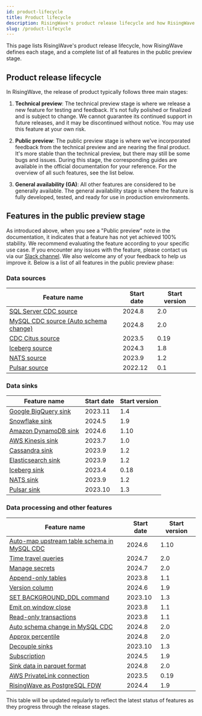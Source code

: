 ```yaml
---
id: product-lifecycle
title: Product lifecycle
description: RisingWave's product release lifecycle and how RisingWave defines each stage.
slug: /product-lifecycle
---
```


This page lists RisingWave's product release lifecycle, how RisingWave defines each stage, and a complete list of all features in the public preview stage.

## Product release lifecycle

In RisingWave, the release of product typically follows three main stages:

1. **Technical preview**: The technical preview stage is where we release a new feature for testing and feedback. It's not fully polished or finalized and is subject to change. We cannot guarantee its continued support in future releases, and it may be discontinued without notice. You may use this feature at your own risk.

2. **Public preview**: The public preview stage is where we've incorporated feedback from the technical preview and are nearing the final product. It's more stable than the technical preview, but there may still be some bugs and issues. During this stage, the corresponding guides are available in the official documentation for your reference. For the overview of all such features, see the list below.

3. **General availability (GA)**: All other features are considered to be generally available. The general availability stage is where the feature is fully developed, tested, and ready for use in production environments.

## Features in the public preview stage

As introduced above, when you see a "Public preview" note in the documentation, it indicates that a feature has not yet achieved 100% stability. We recommend evaluating the feature according to your specific use case. If you encounter any issues with the feature, please contact us via our [Slack channel](https://www.risingwave.com/slack). We also welcome any of your feedback to help us improve it. Below is a list of all features in the public preview phase:

### Data sources

| Feature name            | Start date | Start version |
|-------------------------|------------|---------------|
| [SQL Server CDC source](/docs/next/ingest-from-sqlserver-cdc/) | 2024.8  | 2.0         |
| [MySQL CDC source (Auto schema change)](/docs/next/ingest-from-mysql-cdc/#automatically-change-schema) | 2024.8 | 2.0         |
| [CDC Citus source](/docs/next/ingest-from-citus-cdc/)         | 2023.5  | 0.19        |
| [Iceberg source](/docs/next/ingest-from-iceberg/)             | 2024.3  | 1.8         |
| [NATS source](/docs/next/ingest-from-nats/)                   | 2023.9  | 1.2         |
| [Pulsar source](/docs/next/ingest-from-pulsar/)               | 2022.12 | 0.1         |

### Data sinks

| Feature name            | Start date | Start version |
|-------------------------|------------|---------------|
| [Google BigQuery sink](/docs/next/sink-to-bigquery/)           | 2023.11   | 1.4         |
| [Snowflake sink](/docs/next/sink-to-snowflake/)                | 2024.5    | 1.9         |
| [Amazon DynamoDB sink](/docs/next/sink-to-dynamodb/)           | 2024.6    | 1.10        |
| [AWS Kinesis sink](/docs/next/sink-to-aws-kinesis/)           | 2023.7    | 1.0         |
| [Cassandra sink](/docs/next/sink-to-cassandra/)               | 2023.9    | 1.2         |
| [Elasticsearch sink](/docs/next/sink-to-elasticsearch/)       | 2023.9    | 1.2         |
| [Iceberg sink](/docs/next/sink-to-iceberg/)                   | 2023.4    | 0.18        |
| [NATS sink](/docs/next/sink-to-nats/)                         | 2023.9    | 1.2         |
| [Pulsar sink](/docs/next/sink-to-pulsar/)                     | 2023.10  | 1.3         |

### Data processing and other features

| Feature name            | Start date | Start version |
|-------------------------|------------|---------------|
| [Auto-map upstream table schema in MySQL CDC](/docs/next/ingest-from-mysql-cdc/#automatically-map-upstream-table-schema) | 2024.6 | 1.10 |
| [Time travel queries](/docs/next/time-travel-queries/)         | 2024.7    | 2.0         |
| [Manage secrets](/docs/next/manage-secrets/)                   | 2024.7    | 2.0         |
| [Append-only tables](/docs/next/sql-create-table/)            | 2023.8  | 1.1      |
| [Version column](/docs/next/sql-create-table/)                | 2024.6  | 1.9      |
| [SET BACKGROUND_DDL command](/docs/next/sql-set-background-ddl/) | 2023.10  | 1.3      |
| [Emit on window close](/docs/next/emit-on-window-close/)      | 2023.8  | 1.1      |
| [Read-only transactions](/docs/next/sql-start-transaction)    | 2023.8  | 1.1      |
| [Auto schema change in MySQL CDC](/docs/next/ingest-from-mysql-cdc/#automatically-change-schema) | 2024.8 | 2.0 |
| [Approx percentile](/docs/next/sql-function-aggregate/#approx_percentile) | 2024.8 | 2.0 |
| [Decouple sinks](/docs/next/data-delivery/#sink-decoupling) | 2023.10   | 1.3         |
| [Subscription](/docs/next/subscription)                    | 2024.5    | 1.9         |
| [Sink data in parquet format](/docs/next/data-delivery/#sink-data-in-parquet-format) | 2024.8 | 2.0         |
| [AWS PrivateLink connection](/docs/next/sql-create-connection/) | 2023.5  | 0.19        |
| [RisingWave as PostgreSQL FDW](/docs/next/risingwave-as-postgres-fdw/) | 2024.4  | 1.9         |

This table will be updated regularly to reflect the latest status of features as they progress through the release stages.
